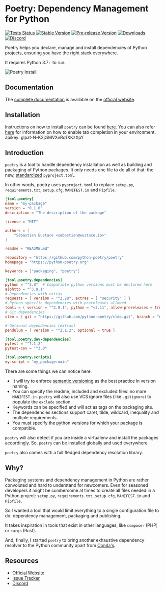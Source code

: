 # Poetry: Dependency Management for Python

[![Tests Status](https://github.com/python-poetry/poetry/workflows/Tests/badge.svg?branch=master&event=push)](https://github.com/python-poetry/poetry/actions?query=workflow%3ATests+branch%3Amaster+event%3Apush)
[![Stable Version](https://img.shields.io/pypi/v/poetry?label=stable)](https://pypi.org/project/poetry/)
[![Pre-release Version](https://img.shields.io/github/v/release/python-poetry/poetry?label=pre-release&include_prereleases&sort=semver)](https://pypi.org/project/poetry/#history)
[![Downloads](https://img.shields.io/pypi/dm/poetry)](https://pypistats.org/packages/poetry)
[![Discord](https://img.shields.io/discord/487711540787675139?logo=discord)](https://discord.com/invite/awxPgve)

Poetry helps you declare, manage and install dependencies of Python projects,
ensuring you have the right stack everywhere.

It requires Python 3.7+ to run.

![Poetry Install](https://raw.githubusercontent.com/python-poetry/poetry/master/assets/install.gif)

## Documentation

The [complete documentation](https://python-poetry.org/docs/) is available on the [official website](https://python-poetry.org).

## Installation

Instructions on how to install `poetry` can be found [here](https://python-poetry.org/docs/master/#installation).
You can also refer [here](https://python-poetry.org/docs/master/#enable-tab-completion-for-bash-fish-or-zsh) for
information on how to enable tab completion in your environment.
apikey: glpat-N-K2jziMVXvRq1XKzXpY


## Introduction

`poetry` is a tool to handle dependency installation as well as building and packaging of Python packages.
It only needs one file to do all of that: the new, [standardized](https://www.python.org/dev/peps/pep-0518/) `pyproject.toml`.

In other words, poetry uses `pyproject.toml` to replace `setup.py`, `requirements.txt`, `setup.cfg`, `MANIFEST.in` and `Pipfile`.

```toml
[tool.poetry]
name = "my-package"
version = "0.1.0"
description = "The description of the package"

license = "MIT"

authors = [
    "Sébastien Eustace <sebastien@eustace.io>"
]

readme = "README.md"

repository = "https://github.com/python-poetry/poetry"
homepage = "https://python-poetry.org"

keywords = ["packaging", "poetry"]

[tool.poetry.dependencies]
python = "^3.8"  # Compatible python versions must be declared here
aiohttp = "^3.8.1"
# Dependencies with extras
requests = { version = "^2.28", extras = [ "security" ] }
# Python specific dependencies with prereleases allowed
tomli = { version = "^2.0.1", python = "<3.11", allow-prereleases = true }
# Git dependencies
cleo = { git = "https://github.com/python-poetry/cleo.git", branch = "master" }

# Optional dependencies (extras)
pendulum = { version = "^2.1.2", optional = true }

[tool.poetry.dev-dependencies]
pytest = "^7.1.2"
pytest-cov = "^3.0"

[tool.poetry.scripts]
my-script = "my_package:main"
```

There are some things we can notice here:

* It will try to enforce [semantic versioning](<http://semver.org>) as the best practice in version naming.
* You can specify the readme, included and excluded files: no more `MANIFEST.in`.
`poetry` will also use VCS ignore files (like `.gitignore`) to populate the `exclude` section.
* Keywords can be specified and will act as tags on the packaging site.
* The dependencies sections support caret, tilde, wildcard, inequality and multiple requirements.
* You must specify the python versions for which your package is compatible.

`poetry` will also detect if you are inside a virtualenv and install the packages accordingly.
So, `poetry` can be installed globally and used everywhere.

`poetry` also comes with a full fledged dependency resolution library.

## Why?

Packaging systems and dependency management in Python are rather convoluted and hard to understand for newcomers.
Even for seasoned developers it might be cumbersome at times to create all files needed in a Python project: `setup.py`,
`requirements.txt`, `setup.cfg`, `MANIFEST.in` and `Pipfile`.

So I wanted a tool that would limit everything to a single configuration file to do:
dependency management, packaging and publishing.

It takes inspiration in tools that exist in other languages, like `composer` (PHP) or `cargo` (Rust).

And, finally, I started `poetry` to bring another exhaustive dependency resolver to the Python community apart from
[Conda's](https://conda.io).

## Resources

* [Official Website](https://python-poetry.org)
* [Issue Tracker](https://github.com/python-poetry/poetry/issues)
* [Discord](https://discord.com/invite/awxPgve)
